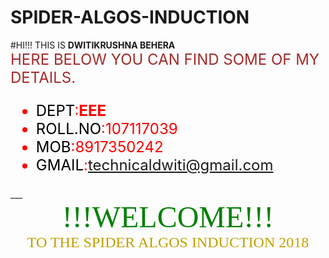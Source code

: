 # SPIDER-ALGOS-INDUCTION
#HI!!! THIS IS **DWITIKRUSHNA BEHERA**<br/>
<font size="5" font="verdana" color="brown">HERE BELOW YOU CAN FIND SOME OF MY DETAILS.</font>
<font size="5" color="red">
* <font color="black">DEPT</font>:**EEE**<br/>
* <font color="black">ROLL.NO</font>:107117039<br/>
* <font color="black">MOB</font>:8917350242<br/>
* <font color="black">GMAIL</font>:technicaldwiti@gmail.com
</font>
___<br/>

<center>
<font size="10" color="green" face="verdana">
!!!WELCOME!!!
</font><br/>
</center>
<center>
<font size="5" color="cyano" face="verdana">
TO THE SPIDER ALGOS INDUCTION 2018
</font>
</center>
